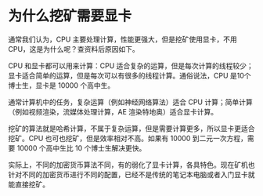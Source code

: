 # 为什么挖矿需要显卡

通常我们认为，CPU 主要处理计算，性能更强大，但是挖矿使用显卡，不用 CPU，这是为什么呢？查资料后原因如下。

CPU 和显卡都可以用来计算：CPU 适合复杂的运算，但是每次计算的线程较少；显卡适合简单的运算，但是每次可以有很多的线程计算。通俗说法，CPU 是10个博士生，显卡是 10000 个高中生。

通常计算机中的任务，复杂运算（例如神经网络算法）适合 CPU 计算；简单计算（例如视频渲染，流媒体处理计算，AE 渲染特地奥）适合显卡计算。

挖矿的算法就是哈希计算，不属于复杂运算，但是需要计算更多，所以显卡更适合挖矿。CPU 也可也挖矿，但是效率相对不高。如果有 10000 到二元一次方程，需要 10000 个高中生比 10 个博士生解决更快。

实际上，不同的加密货币算法不同，有的弱化了显卡计算，各具特色。现在矿机也针对不同的加密货币进行不同的配置，已经不是传统的笔记本电脑或者入门显卡就能直接挖矿。
